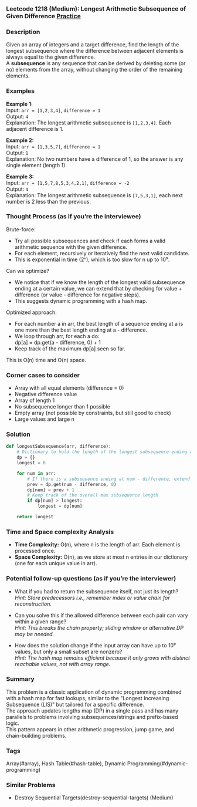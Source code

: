 ### Leetcode 1218 (Medium): Longest Arithmetic Subsequence of Given Difference [Practice](https://leetcode.com/problems/longest-arithmetic-subsequence-of-given-difference)

### Description  
Given an array of integers and a target difference, find the length of the longest subsequence where the difference between adjacent elements is always equal to the given difference.  
A **subsequence** is any sequence that can be derived by deleting some (or no) elements from the array, without changing the order of the remaining elements.

### Examples  

**Example 1:**  
Input: `arr = [1,2,3,4]`, `difference = 1`  
Output: `4`  
Explanation: The longest arithmetic subsequence is `[1,2,3,4]`. Each adjacent difference is 1.

**Example 2:**  
Input: `arr = [1,3,5,7]`, `difference = 1`  
Output: `1`  
Explanation: No two numbers have a difference of 1, so the answer is any single element (length 1).

**Example 3:**  
Input: `arr = [1,5,7,8,5,3,4,2,1]`, `difference = -2`  
Output: `4`  
Explanation: The longest arithmetic subsequence is `[7,5,3,1]`, each next number is 2 less than the previous.

### Thought Process (as if you’re the interviewee)  

Brute-force:  
- Try all possible subsequences and check if each forms a valid arithmetic sequence with the given difference.
- For each element, recursively or iteratively find the next valid candidate.
- This is exponential in time (2ⁿ), which is too slow for n up to 10⁵.

Can we optimize?  
- We notice that if we know the length of the longest valid subsequence ending at a certain value, we can extend that by checking for value + difference (or value - difference for negative steps).
- This suggests dynamic programming with a hash map.

Optimized approach:  
- For each number a in arr, the best length of a sequence ending at a is one more than the best length ending at a - difference.
- We loop through arr, for each a do:  
  dp[a] = dp.get(a - difference, 0) + 1  
- Keep track of the maximum dp[a] seen so far.

This is O(n) time and O(n) space.

### Corner cases to consider  
- Array with all equal elements (difference = 0)
- Negative difference value
- Array of length 1
- No subsequence longer than 1 possible
- Empty array (not possible by constraints, but still good to check)
- Large values and large n

### Solution

```python
def longestSubsequence(arr, difference):
    # Dictionary to hold the length of the longest subsequence ending at each value
    dp = {}
    longest = 0

    for num in arr:
        # If there is a subsequence ending at num - difference, extend it
        prev = dp.get(num - difference, 0)
        dp[num] = prev + 1
        # Keep track of the overall max subsequence length
        if dp[num] > longest:
            longest = dp[num]

    return longest
```

### Time and Space complexity Analysis  

- **Time Complexity:** O(n), where n is the length of arr. Each element is processed once.
- **Space Complexity:** O(n), as we store at most n entries in our dictionary (one for each unique value in arr).

### Potential follow-up questions (as if you’re the interviewer)  

- What if you had to return the subsequence itself, not just its length?  
  *Hint: Store predecessors i.e., remember index or value chain for reconstruction.*

- Can you solve this if the allowed difference between each pair can vary within a given range?  
  *Hint: This breaks the chain property; sliding window or alternative DP may be needed.*

- How does the solution change if the input array can have up to 10⁹ values, but only a small subset are nonzero?  
  *Hint: The hash map remains efficient because it only grows with distinct reachable values, not with array range.*

### Summary

This problem is a classic application of dynamic programming combined with a hash map for fast lookups, similar to the "Longest Increasing Subsequence (LIS)" but tailored for a specific difference.  
The approach updates lengths map (DP) in a single pass and has many parallels to problems involving subsequences/strings and prefix-based logic.  
This pattern appears in other arithmetic progression, jump game, and chain-building problems.

### Tags
Array(#array), Hash Table(#hash-table), Dynamic Programming(#dynamic-programming)

### Similar Problems
- Destroy Sequential Targets(destroy-sequential-targets) (Medium)